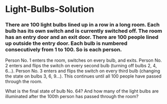 # Light-Bulbs-Solution

###  There are 100 light bulbs lined up in a row in a long room. Each bulb has its own switch and is currently switched off. The room has an entry door and an exit door. There are 100 people lined up outside the entry door. Each bulb is numbered consecutively from 1 to 100. So is each person.

Person No. 1 enters the room, switches on every bulb, and exits. Person No. 2 enters and flips the switch on every second bulb (turning off bulbs 2, 4, 6...). Person No. 3 enters and flips the switch on every third bulb (changing the state on bulbs 3, 6, 9...). This continues until all 100 people have passed through the room.

What is the final state of bulb No. 64? And how many of the light bulbs are illuminated after the 100th person has passed through the room?
